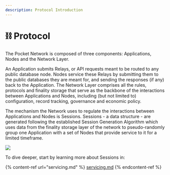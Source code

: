 ```yaml
---
description: Protocol Introduction
---
```


# ⛓ Protocol

The Pocket Network is composed of three components: Applications, Nodes and the Network Layer.&#x20;

An Application submits Relays, or API requests meant to be routed to any public database node. Nodes service these Relays by submitting them to the public databases they are meant for, and sending the responses (if any) back to the Application. The Network Layer comprises all the rules, protocols and finality storage that serve as the backbone of the interactions between Applications and Nodes, including (but not limited to) configuration, record tracking, governance and economic policy.&#x20;

The mechanism the Network uses to regulate the interactions between Applications and Nodes is Sessions. Sessions - a data structure - are generated following the established Session Generation Algorithm which uses data from the finality storage layer of the network to pseudo-randomly group one Application with a set of Nodes that provide service to it for a limited timeframe.

![](../../.gitbook/assets/Mainet\_Architecture.png)

To dive deeper, start by learning more about Sessions in:

{% content-ref url="servicing.md" %}
[servicing.md](servicing.md)
{% endcontent-ref %}
